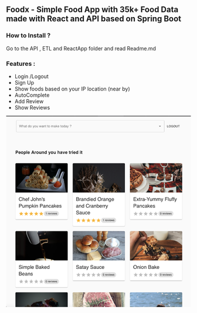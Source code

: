 ## Foodx - Simple Food App with 35k+ Food Data made with React and API based on Spring Boot



### How to Install ?

Go to the API , ETL and ReactApp folder and read Readme.md 

### Features :

- Login /Logout
- Sign Up
- Show foods based on your IP location (near by)
- AutoComplete
- Add Review 
- Show Reviews

![For website screenshots please go to the images folder ](https://raw.githubusercontent.com/generic-matrix/foodx/master/images/dashboard.png)
